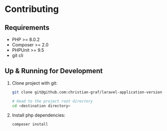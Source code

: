 # Contributing

## Requirements

* PHP >= 8.0.2
* Composer >= 2.0
* PHPUnit >= 9.5
* git cli

## Up & Running for Development

1. Clone project with git:
    ```bash
    git clone git@github.com:christian-graf/laravel-application-version.git <destination directory>

    # Head to the project root directory
    cd <destination directory>
    ```
1. Install php dependencies:
    ```bash
    composer install
    ```
